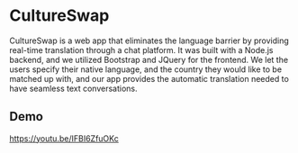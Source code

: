 # CultureSwap
CultureSwap is a web app that eliminates the language barrier by providing real-time translation through a chat platform. It was built with a Node.js backend, and we utilized Bootstrap and JQuery for the frontend. We let the users specify their native language, and the country they would like to be matched up with, and our app provides the automatic translation needed to have seamless text conversations.

## Demo 
https://youtu.be/IFBI6ZfuOKc
